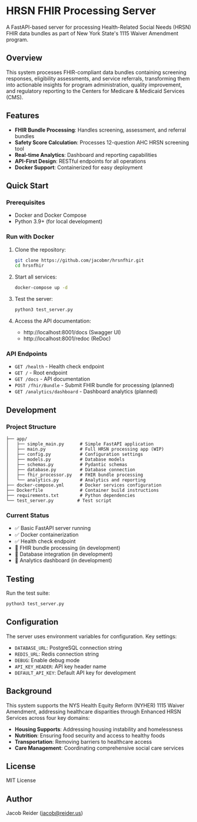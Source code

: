 # HRSN FHIR Processing Server

A FastAPI-based server for processing Health-Related Social Needs (HRSN) FHIR data bundles as part of New York State's 1115 Waiver Amendment program.

## Overview

This system processes FHIR-compliant data bundles containing screening responses, eligibility assessments, and service referrals, transforming them into actionable insights for program administration, quality improvement, and regulatory reporting to the Centers for Medicare & Medicaid Services (CMS).

## Features

- **FHIR Bundle Processing**: Handles screening, assessment, and referral bundles
- **Safety Score Calculation**: Processes 12-question AHC HRSN screening tool
- **Real-time Analytics**: Dashboard and reporting capabilities
- **API-First Design**: RESTful endpoints for all operations
- **Docker Support**: Containerized for easy deployment

## Quick Start

### Prerequisites

- Docker and Docker Compose
- Python 3.9+ (for local development)

### Run with Docker

1. Clone the repository:
   ```bash
   git clone https://github.com/jacobmr/hrsnfhir.git
   cd hrsnfhir
   ```

2. Start all services:
   ```bash
   docker-compose up -d
   ```

3. Test the server:
   ```bash
   python3 test_server.py
   ```

4. Access the API documentation:
   - http://localhost:8001/docs (Swagger UI)
   - http://localhost:8001/redoc (ReDoc)

### API Endpoints

- `GET /health` - Health check endpoint
- `GET /` - Root endpoint
- `GET /docs` - API documentation
- `POST /fhir/Bundle` - Submit FHIR bundle for processing (planned)
- `GET /analytics/dashboard` - Dashboard analytics (planned)

## Development

### Project Structure

```
├── app/
│   ├── simple_main.py      # Simple FastAPI application
│   ├── main.py             # Full HRSN processing app (WIP)
│   ├── config.py           # Configuration settings
│   ├── models.py           # Database models
│   ├── schemas.py          # Pydantic schemas
│   ├── database.py         # Database connection
│   ├── fhir_processor.py   # FHIR bundle processing
│   └── analytics.py        # Analytics and reporting
├── docker-compose.yml      # Docker services configuration
├── Dockerfile              # Container build instructions
├── requirements.txt        # Python dependencies
└── test_server.py         # Test script
```

### Current Status

- ✅ Basic FastAPI server running
- ✅ Docker containerization
- ✅ Health check endpoint
- 🚧 FHIR bundle processing (in development)
- 🚧 Database integration (in development)
- 🚧 Analytics dashboard (in development)

## Testing

Run the test suite:

```bash
python3 test_server.py
```

## Configuration

The server uses environment variables for configuration. Key settings:

- `DATABASE_URL`: PostgreSQL connection string
- `REDIS_URL`: Redis connection string
- `DEBUG`: Enable debug mode
- `API_KEY_HEADER`: API key header name
- `DEFAULT_API_KEY`: Default API key for development

## Background

This system supports the NYS Health Equity Reform (NYHER) 1115 Waiver Amendment, addressing healthcare disparities through Enhanced HRSN Services across four key domains:

- **Housing Supports**: Addressing housing instability and homelessness
- **Nutrition**: Ensuring food security and access to healthy foods
- **Transportation**: Removing barriers to healthcare access
- **Care Management**: Coordinating comprehensive social care services

## License

MIT License

## Author

Jacob Reider (jacob@reider.us)
